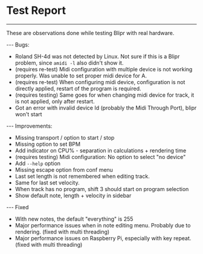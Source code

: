 # Test Report

---

These are observations done while testing Blipr with real hardware.

--- Bugs:

- Roland SH-4d was not detected by Linux. Not sure if this is a Blipr problem, since `amidi -l` also didn't show it.
- (requires re-test) Midi configuration with multiple device is not working properly. Was unable to set proper midi device for A.
- (requires re-test) When configuring midi device, configuration is not directly applied, restart of the program is required.
- (requires testing) Same goes for when changing midi device for track, it is not applied, only after restart.
- Got an error with invalid device Id (probably the Midi Through Port), blipr won't start

--- Improvements:

- Missing transport / option to start / stop
- Missing option to set BPM
- Add indicator on CPU% - separation in calculations + rendering time
- (requires testing) Midi configuration: No option to select "no device"
- Add `--help` option
- Missing escape option from conf menu
- Last set length is not remembered when editing track.
- Same for last set velocity.
- When track has no program, shift 3 should start on program selection
- Show default note, length + velocity in sidebar

--- Fixed

- With new notes, the default "everything" is 255
- Major performance issues when in note editing menu. Probably due to rendering. (fixed with multi threading)
- Major performance issues on Raspberry Pi, especially with key repeat. (fixed with multi threading)
